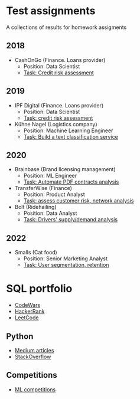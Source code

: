 # Test assignments

A collections of results for homework assigments

## 2018
- CashOnGo (Finance. Loans provider)
  - Position: Data Scientist
  - [Task: Credit risk assessment](https://github.com/yurywallet/test_assignments/tree/main/cashongo)
 
## 2019
- IPF Digital (Finance. Loans provider)
  - Position: Data Scientist
  - [Task: credit risk assessment](https://github.com/yurywallet/test_assignments/tree/main/ipf_credit_scoring)
- Kühne Nagel (Logistics company)
  - Position: Machine Learning Engineer
  - [Task: Build a text classification service](https://github.com/yurywallet/test_assignments/tree/main/KuhneNagel_2019)
 
## 2020
- Brainbase (Brand licensing management) 
  - Position: ML Engineer
  - [Task: Automate PDF contracts analysis](https://github.com/yurywallet/test_assignments/tree/main/brainbase)
- TransferWise (Finance)
  - Position: Product Analyst
  - [Task: assess customer risk, network analysis](https://github.com/yurywallet/test_assignments/tree/main/2019_transferwise_wise)
- Bolt (Ridehailing)
  - Position: Data Analyst
  - [Task: Drivers' supply/demand analysis](https://github.com/yurywallet/test_assignments/tree/main/bolt)

## 2022
- Smalls (Cat food) 
  - Position: Senior Marketing Analyst
  - [Task: User segmentation, retention](https://github.com/yurywallet/test_assignments/tree/main/smalls)

# SQL portfolio
- [CodeWars](https://www.codewars.com/users/yurywallet/completed_solutions)
- [HackerRank](https://www.hackerrank.com/yurywallet)
- [LeetCode](https://leetcode.com/yury_wallet/)

## Python
- [Medium articles](https://medium.com/@yurywallet)
- [StackOverflow](https://stackoverflow.com/users/9043549/yury-wallet)

## Competitions
- [ML competitions](https://github.com/yurywallet/ml_competition)

